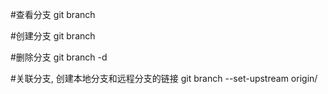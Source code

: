 #查看分支
git branch

#创建分支
git branch <branchname>

#删除分支
git branch -d <branchname>

#关联分支, 创建本地分支和远程分支的链接
git branch --set-upstream <branchname> origin/<branchname>
	

